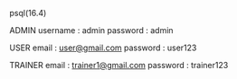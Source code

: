 psql(16.4)


ADMIN
username : admin
password : admin

USER
email    : user@gmail.com
password : user123

TRAINER
email    : trainer1@gmail.com
password : trainer123

